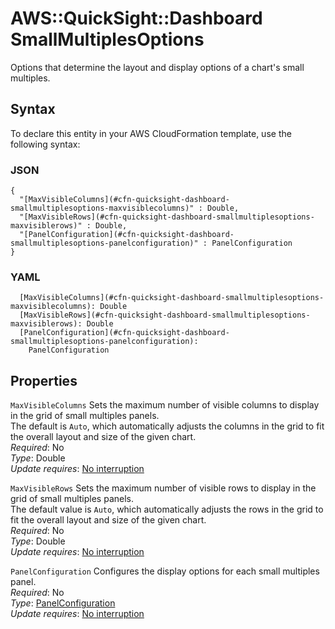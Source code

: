 # AWS::QuickSight::Dashboard SmallMultiplesOptions<a name="aws-properties-quicksight-dashboard-smallmultiplesoptions"></a>

Options that determine the layout and display options of a chart's small multiples\.

## Syntax<a name="aws-properties-quicksight-dashboard-smallmultiplesoptions-syntax"></a>

To declare this entity in your AWS CloudFormation template, use the following syntax:

### JSON<a name="aws-properties-quicksight-dashboard-smallmultiplesoptions-syntax.json"></a>

```
{
  "[MaxVisibleColumns](#cfn-quicksight-dashboard-smallmultiplesoptions-maxvisiblecolumns)" : Double,
  "[MaxVisibleRows](#cfn-quicksight-dashboard-smallmultiplesoptions-maxvisiblerows)" : Double,
  "[PanelConfiguration](#cfn-quicksight-dashboard-smallmultiplesoptions-panelconfiguration)" : PanelConfiguration
}
```

### YAML<a name="aws-properties-quicksight-dashboard-smallmultiplesoptions-syntax.yaml"></a>

```
  [MaxVisibleColumns](#cfn-quicksight-dashboard-smallmultiplesoptions-maxvisiblecolumns): Double
  [MaxVisibleRows](#cfn-quicksight-dashboard-smallmultiplesoptions-maxvisiblerows): Double
  [PanelConfiguration](#cfn-quicksight-dashboard-smallmultiplesoptions-panelconfiguration):
    PanelConfiguration
```

## Properties<a name="aws-properties-quicksight-dashboard-smallmultiplesoptions-properties"></a>

`MaxVisibleColumns` <a name="cfn-quicksight-dashboard-smallmultiplesoptions-maxvisiblecolumns"></a>
Sets the maximum number of visible columns to display in the grid of small multiples panels\.  
The default is `Auto`, which automatically adjusts the columns in the grid to fit the overall layout and size of the given chart\.  
_Required_: No  
_Type_: Double  
_Update requires_: [No interruption](https://docs.aws.amazon.com/AWSCloudFormation/latest/UserGuide/using-cfn-updating-stacks-update-behaviors.html#update-no-interrupt)

`MaxVisibleRows` <a name="cfn-quicksight-dashboard-smallmultiplesoptions-maxvisiblerows"></a>
Sets the maximum number of visible rows to display in the grid of small multiples panels\.  
The default value is `Auto`, which automatically adjusts the rows in the grid to fit the overall layout and size of the given chart\.  
_Required_: No  
_Type_: Double  
_Update requires_: [No interruption](https://docs.aws.amazon.com/AWSCloudFormation/latest/UserGuide/using-cfn-updating-stacks-update-behaviors.html#update-no-interrupt)

`PanelConfiguration` <a name="cfn-quicksight-dashboard-smallmultiplesoptions-panelconfiguration"></a>
Configures the display options for each small multiples panel\.  
_Required_: No  
_Type_: [PanelConfiguration](aws-properties-quicksight-dashboard-panelconfiguration.md)  
_Update requires_: [No interruption](https://docs.aws.amazon.com/AWSCloudFormation/latest/UserGuide/using-cfn-updating-stacks-update-behaviors.html#update-no-interrupt)
